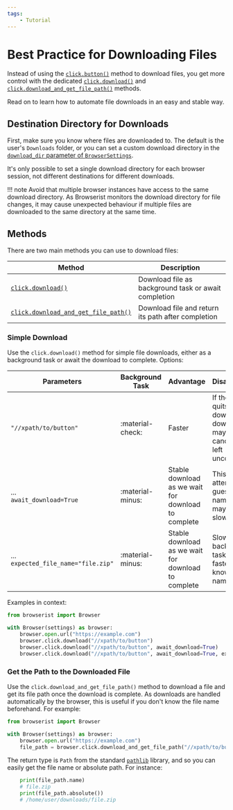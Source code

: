 ```yaml
---
tags:
    - Tutorial
---
```


# Best Practice for Downloading Files
Instead of using the [`click.button()`](../reference/browser/click.md#browserist.browser.click.__main__.ClickDriverMethods.button) method to download files, you get more control with the dedicated [`click.download()`](../reference/browser/click.md#browserist.browser.click.__main__.ClickDriverMethods.download) and [`click.download_and_get_file_path()`](../reference/browser/click.md#browserist.browser.click.__main__.ClickDriverMethods.download_and_get_file_path) methods.

Read on to learn how to automate file downloads in an easy and stable way.

## Destination Directory for Downloads
First, make sure you know where files are downloaded to. The default is the user's `Downloads` folder, or you can set a custom download directory in the [`download_dir` parameter of `BrowserSettings`](./settings/overview.md).

It's only possible to set a single download directory for each browser session, not different destinations for different downloads.

!!! note
    Avoid that multiple browser instances have access to the same download directory. As Browserist monitors the download directory for file changes, it may cause unexpected behaviour if multiple files are downloaded to the same directory at the same time.

## Methods
There are two main methods you can use to download files:

| Method | Description |
| ------ | ----------- |
| [`click.download()`](#simple-download) | Download file as background task or await completion |
| [`click.download_and_get_file_path()`](#get-path-to-downloaded-file) | Download file and return its path after completion |

### Simple Download
Use the `click.download()` method for simple file downloads, either as a background task or await the download to complete. Options:

| Parameters | Background Task | Advantage | Disadvantage |
| ------ | --------------- | ------- | ------------ |
| `"//xpath/to/button"` | :material-check: | Faster | If the browser quits during a download, the download may be cancelled or left uncomplete |
| ...<br>`await_download=True` | :material-minus: | Stable download as we wait for download to complete | This will attempt to guess the file name, which may be slower |
| ...<br>`expected_file_name="file.zip"` | :material-minus: | Stable download as we wait for download to complete | Slower than background task, yet faster if you know the file name |

Examples in context:

```python title="" linenums="1"
from browserist import Browser

with Browser(settings) as browser:
    browser.open.url("https://example.com")
    browser.click.download("//xpath/to/button")
    browser.click.download("//xpath/to/button", await_download=True)
    browser.click.download("//xpath/to/button", await_download=True, expected_file_name="file.zip")
```

### Get the Path to the Downloaded File
Use the `click.download_and_get_file_path()` method to download a file and get its file path once the download is complete. As downloads are handled automatically by the browser, this is useful if you don't know the file name beforehand. For example:

```python title="" linenums="1"
from browserist import Browser

with Browser(settings) as browser:
    browser.open.url("https://example.com")
    file_path = browser.click.download_and_get_file_path("//xpath/to/button")
```

The return type is `Path` from the standard [`pathlib`](https://docs.python.org/3/library/pathlib.html) library, and so you can easily get the file name or absolute path. For instance:

```python title="" linenums="6"
    print(file_path.name)
    # file.zip
    print(file_path.absolute())
    # /home/user/downloads/file.zip
```
